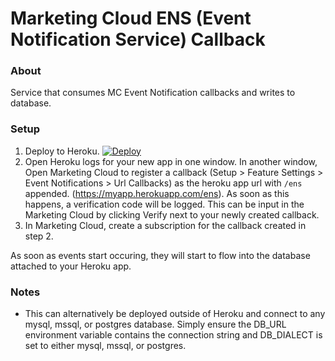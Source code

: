 # Marketing Cloud ENS (Event Notification Service) Callback



### About
Service that consumes MC Event Notification callbacks and writes to database. 

### Setup
1)  Deploy to Heroku. [![Deploy](https://www.herokucdn.com/deploy/button.svg)](https://heroku.com/deploy)
2)  Open Heroku logs for your new app in one window. In another window, Open Marketing Cloud to register a callback (Setup > Feature Settings > Event Notifications > Url Callbacks) as the heroku app url with `/ens` appended. (https://myapp.herokuapp.com/ens). As soon as this happens, a verification code will be logged. This can be input in the Marketing Cloud by clicking Verify next to your newly created callback. 
3)  In Marketing Cloud, create a subscription for the callback created in step 2. 

As soon as events start occuring, they will start to flow into the database attached to your Heroku app.

### Notes
* This can alternatively be deployed outside of Heroku and connect to any mysql, mssql, or postgres database. Simply ensure the DB_URL environment variable contains the connection string and DB_DIALECT is set to either mysql, mssql, or postgres.
